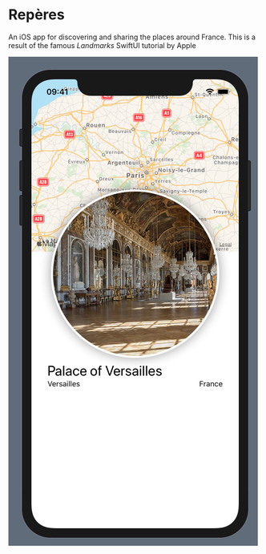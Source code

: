 # Repères

An iOS app for discovering and sharing the places around France. This is a result of the famous _Landmarks_ SwiftUI tutorial by Apple



<img src="https://github.com/alivcor/Reperes/raw/master/screenshot.png"/>
